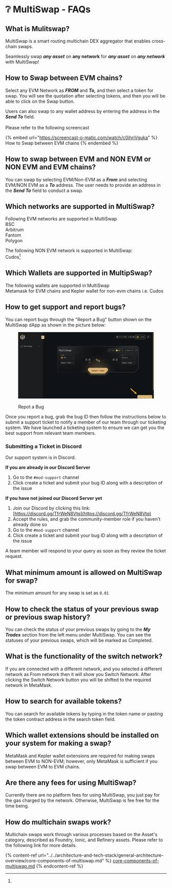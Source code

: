 # ❔ MultiSwap - FAQs

## What is Mulitswap?

MultiSwap is a smart routing multichain DEX aggregator that enables cross-chain swaps.

Seamlessly swap _**any asset**_ on **any network** for _**any asset**_ on _**any network**_ with MultiSwap!

## How to Swap between EVM chains?

Select any EVM Network as _**FROM**_ and _**To,**_ and then select a token for swap. You will see the quotation after selecting tokens, and then you will be able to click on the Swap button.&#x20;

Users can also swap to any wallet address by entering the address in the _**Send To**_ field. \
\
Please refer to the following screencast

{% embed url="https://screencast-o-matic.com/watch/c0ihriVguka" %}
How to Swap between EVM chains
{% endembed %}

## How to swap between EVM and NON EVM or NON EVM and EVM chains?

You can swap by selecting EVM/Non-EVM as a _**From**_ and selecting EVM/NON EVM as a _**To**_ address. The user needs to provide an address in the _**Send To**_ field to conduct a swap.&#x20;

## Which networks are supported in MultiSwap?

Following EVM networks are supported in MultiSwap\
BSC\
Arbitrum\
Fantom \
Polygon

The following NON EVM network is supported in MultiSwap:\
Cudos[^1]&#x20;

## Which Wallets are supported in MultipSwap?

The following wallets are supported in MultiSwap\
Metamask for EVM chains and Kepler wallet for non-evm chains i.e. Cudos&#x20;

## How to get support and report bugs?

You can report bugs through the "Report a Bug" button shown on the MultiSwap dApp as shown in the picture below:

<figure><img src="../../.gitbook/assets/image.png" alt=""><figcaption><p>Repot a Bug</p></figcaption></figure>

Once you report a bug, grab the bug ID then follow the instructions below to submit a support ticket to notify a member of our team through our ticketing system. We have launched a ticketing system to ensure we can get you the best support from relevant team members.&#x20;

### Submitting a Ticket in Discord

Our support system is in Discord.

**If you are already in our Discord Server**

1. Go to the `#mod-support` channel
2. Click create a ticket and submit your bug ID along with a description of the issue

**If you have not joined our Discord Server yet**

1. Join our Discord by clicking this link: \
   [https://discord.gg/TfrWeN8Vtq](https://discord.gg/TfrWeN8Vtq)
2. Accept the rules, and grab the community-member role if you haven't already done so
3. Go to the `#mod-support` channel
4. Click create a ticket and submit your bug ID along with a description of the issue

A team member will respond to your query as soon as they review the ticket request.

## What minimum amount is allowed on MultiSwap for swap?&#x20;

The minimum amount for any swap is set as `0.01`

## How to check the status of your previous swap or previous swap history?

You can check the status of your previous swaps by going to the _**My Trades**_ section from the left menu under MultiSwap. You can see the statuses of your previous swaps, which will be marked as Completed.

## What is the functionality of the switch network?&#x20;

If you are connected with a different network, and you selected a different network as From network then it will show you Switch Network. After clicking the Switch Network button you will be shifted to the required network in MetaMask.

## How to search for available tokens?

You can search for available tokens by typing in the token name or pasting the token contract address in the search token field.

## Which wallet extensions should be installed on your system for making a swap?&#x20;

MetaMask and Kepler wallet extensions are required for making swaps between EVM to NON-EVM; however, only MetaMask is sufficient if you swap between EVM to EVM chains.&#x20;

## Are there any fees for using MultiSwap?

Currently there are no platform fees for using MultiSwap, you just pay for the gas charged by the network. Otherwise, MultiSwap is fee free for the time being.

## How do multichain swaps work?

Multichain swaps work through various processes based on the Asset's category, described as Foundry, Ionic, and Refinery assets. Please refer to the following link for more details.

{% content-ref url="../../architecture-and-tech-stack/general-architecture-overview/core-components-of-multiswap.md" %}
[core-components-of-multiswap.md](../../architecture-and-tech-stack/general-architecture-overview/core-components-of-multiswap.md)
{% endcontent-ref %}

[^1]: 
